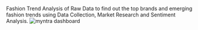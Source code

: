 Fashion Trend Analysis of Raw Data to find out the top brands and emerging fashion trends using Data Collection, Market Research and Sentiment Analysis.
![myntra dashboard](https://github.com/user-attachments/assets/ccbed2a6-39e3-4983-8eb7-2148bb20f8dd)
